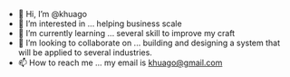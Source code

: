 - 👋 Hi, I’m @khuago
- 👀 I’m interested in ... helping business scale
- 🌱 I’m currently learning ... several skill to improve my craft
- 💞️ I’m looking to collaborate on ... building and designing a system that will be applied to several industries.
- 📫 How to reach me ... my email is khuago@gmail.com

<!---
khuago/khuago is a ✨ special ✨ repository because its `README.md` (this file) appears on your GitHub profile.
You can click the Preview link to take a look at your changes.
--->
